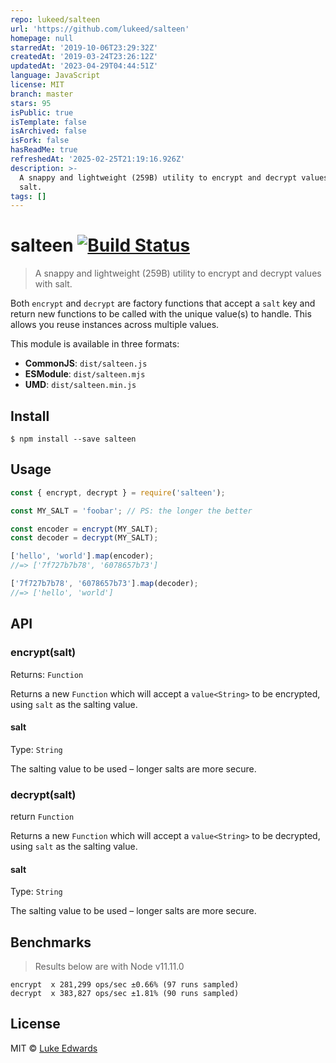 ```yaml
---
repo: lukeed/salteen
url: 'https://github.com/lukeed/salteen'
homepage: null
starredAt: '2019-10-06T23:29:32Z'
createdAt: '2019-03-24T23:26:12Z'
updatedAt: '2023-04-29T04:44:51Z'
language: JavaScript
license: MIT
branch: master
stars: 95
isPublic: true
isTemplate: false
isArchived: false
isFork: false
hasReadMe: true
refreshedAt: '2025-02-25T21:19:16.926Z'
description: >-
  A snappy and lightweight (259B) utility to encrypt and decrypt values with
  salt.
tags: []
---
```


# salteen [![Build Status](https://badgen.now.sh/travis/lukeed/salteen)](https://travis-ci.org/lukeed/salteen)

> A snappy and lightweight (259B) utility to encrypt and decrypt values with salt.

Both `encrypt` and `decrypt` are factory functions that accept a `salt` key and return new functions to be called with the unique value(s) to handle. This allows you reuse instances across multiple values.

This module is available in three formats:

* **CommonJS**: `dist/salteen.js`
* **ESModule**: `dist/salteen.mjs`
* **UMD**: `dist/salteen.min.js`


## Install

```
$ npm install --save salteen
```


## Usage

```js
const { encrypt, decrypt } = require('salteen');

const MY_SALT = 'foobar'; // PS: the longer the better

const encoder = encrypt(MY_SALT);
const decoder = decrypt(MY_SALT);

['hello', 'world'].map(encoder);
//=> ['7f727b7b78', '6078657b73']

['7f727b7b78', '6078657b73'].map(decoder);
//=> ['hello', 'world']
```


## API

### encrypt(salt)
Returns: `Function`

Returns a new `Function` which will accept a `value<String>` to be encrypted, using `salt` as the salting value.

#### salt
Type: `String`

The salting value to be used – longer salts are more secure.

### decrypt(salt)
return `Function`

Returns a new `Function` which will accept a `value<String>` to be decrypted, using `salt` as the salting value.

#### salt
Type: `String`

The salting value to be used – longer salts are more secure.


## Benchmarks

> Results below are with Node v11.11.0

```
encrypt  x 281,299 ops/sec ±0.66% (97 runs sampled)
decrypt  x 383,827 ops/sec ±1.81% (90 runs sampled)
```


## License

MIT © [Luke Edwards](https://lukeed.com)
